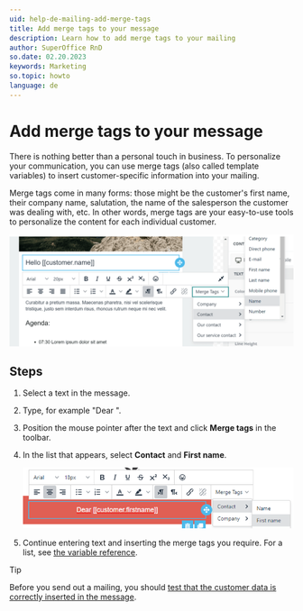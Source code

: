 ```yaml
---
uid: help-de-mailing-add-merge-tags
title: Add merge tags to your message
description: Learn how to add merge tags to your mailing
author: SuperOffice RnD
so.date: 02.20.2023
keywords: Marketing
so.topic: howto
language: de
---
```


# Add merge tags to your message

There is nothing better than a personal touch in business. To personalize your communication, you can use merge tags (also called template variables) to insert customer-specific information into your mailing.

Merge tags come in many forms: those might be the customer's first name, their company name, salutation, the name of the salesperson the customer was dealing with, etc. In other words, merge tags are your easy-to-use tools to personalize the content for each individual customer.

![Personalize the mailing by adding Merge tags to the text fields -screenshot][img2]

## Steps

1. Select a text in the message.

2. Type, for example "Dear ".

3. Position the mouse pointer after the text and click **Merge tags** in the toolbar.

4. In the list that appears, select **Contact** and **First name**.

    ![Add merge tags to your message -screenshot][img1]

5. Continue entering text and inserting the merge tags you require. For a list, see [the variable reference][2].

> [!TIP]
> Before you send out a mailing, you should [test that the customer data is correctly inserted in the message][1].

<!-- Referenced links -->
[1]: ../mailing/learn/create/send-test-email.md
[2]: ../../document/templates/variables/index.md

<!-- Referenced images -->
[img1]: media/template-variable.png
[img2]: media/merge-tags.png

